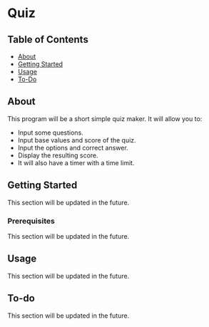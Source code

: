 # Quiz

## Table of Contents

- [About](#about)
- [Getting Started](#getting_started)
- [Usage](#usage)
- [To-Do](#to-do)

## About <a name = "about"></a>

This program will be a short simple quiz maker. It will allow you to:

* Input some questions.
* Input base values and score of the quiz.
* Input the options and correct answer.
* Display the resulting score.
* It will also have a timer with a time limit.

## Getting Started <a name = "getting_started"></a>

This section will be updated in the future.

### Prerequisites

This section will be updated in the future.

## Usage <a name = "usage"></a>

This section will be updated in the future.

## To-do <a name = "usage"></a>

This section will be updated in the future.